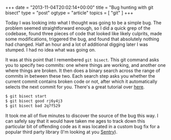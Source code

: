 +++
date = "2013-11-04T20:02:14+00:00"
title = "Bug hunting with git bisect"
type = "post"
ogtype = "article"
topics = [ "git" ]
+++

Today I was looking into what I thought was going to be a simple bug. The problem seemed straightforward enough, so I did a quick grep of the codebase, found three pieces of code that looked like likely culprits, made some modifications, triggered the bug, and found that absolutely nothing had changed. Half an hour and a lot of additional digging later I was stumped. I had no idea what was going on.

It was at this point that I remembered `git bisect`. This git command asks you to specify two commits: one where things are working, and another one where things are broken. It then does a binary search across the range of commits in between these two. Each search step asks you whether the current commit contains broken code or not, after which it automatically selects the next commit for you. There's a great tutorial over [here](http://webchick.net/node/99).

```bash
$ git bisect start
$ git bisect good rj6y4j3
$ git bisect bad 2q7f529
```

It took me all of five minutes to discover the source of the bug this way. I can safely say that it would have taken me ages to track down this particular bit of offending code as it was located in a custom bug fix for a popular third party library (I'm looking at you [Sentry](https://github.com/getsentry/raven-ruby)).
